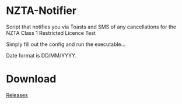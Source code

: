 # NZTA-Notifier
Script that notifies you via Toasts and SMS of any cancellations for the NZTA Class 1 Restricted Licence Test

Simply fill out the config and run the executable...

Date format is DD/MM/YYYY.

# Download
[Releases](https://github.com/final-venture/NZTA-Notifier/releases)
